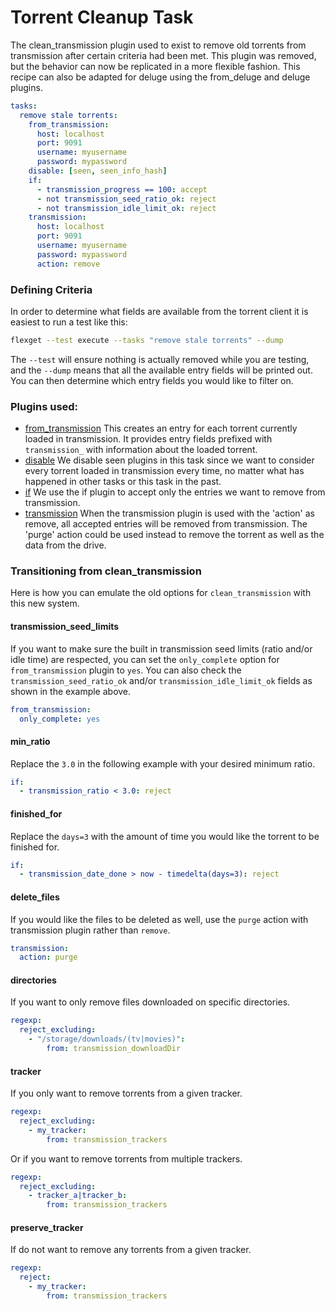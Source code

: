 # Torrent Cleanup Task

The clean_transmission plugin used to exist to remove old torrents from transmission after certain criteria had been met. This plugin was removed, but the behavior can now be replicated in a more flexible fashion. This recipe can also be adapted for deluge using the from_deluge and deluge plugins.

```yaml
tasks:
  remove stale torrents:
    from_transmission: 
      host: localhost
      port: 9091
      username: myusername
      password: mypassword
    disable: [seen, seen_info_hash]
    if:
      - transmission_progress == 100: accept
      - not transmission_seed_ratio_ok: reject
      - not transmission_idle_limit_ok: reject
    transmission:
      host: localhost
      port: 9091
      username: myusername
      password: mypassword
      action: remove
```

### Defining Criteria
In order to determine what fields are available from the torrent client it is easiest to run a test like this:
```sh
flexget --test execute --tasks "remove stale torrents" --dump
```
The `--test` will ensure nothing is actually removed while you are testing, and the `--dump` means that all the available entry fields will be printed out. You can then determine which entry fields you would like to filter on.

### Plugins used:

- [from_transmission](/Plugins/from_transmission) This creates an entry for each torrent currently loaded in transmission. It provides entry fields prefixed with `transmission_` with information about the loaded torrent.
- [disable](/Plugins/disable) We disable seen plugins in this task since we want to consider every torrent loaded in transmission every time, no matter what has happened in other tasks or this task in the past.
- [if](/Plugins/if) We use the if plugin to accept only the entries we want to remove from transmission.
- [transmission](/Plugins/transmission) When the transmission plugin is used with the 'action' as remove, all accepted entries will be removed from transmission. The 'purge' action could be used instead to remove the torrent as well as the data from the drive.

### Transitioning from clean_transmission
Here is how you can emulate the old options for `clean_transmission` with this new system.

#### transmission_seed_limits
If you want to make sure the built in transmission seed limits (ratio and/or idle time) are respected, you can set the `only_complete` option for `from_transmission` plugin to `yes`. You can also check the `transmission_seed_ratio_ok` and/or `transmission_idle_limit_ok` fields as shown in the example above.

```yaml
from_transmission:
  only_complete: yes
```

#### min_ratio
Replace the `3.0` in the following example with your desired minimum ratio.

```yaml
if:
  - transmission_ratio < 3.0: reject
```

#### finished_for
Replace the `days=3` with the amount of time you would like the torrent to be finished for.

```yaml
if:
  - transmission_date_done > now - timedelta(days=3): reject
```

#### delete_files
If you would like the files to be deleted as well, use the `purge` action with transmission plugin rather than `remove`.

```yaml
transmission:
  action: purge
```

#### directories
If you want to only remove files downloaded on specific directories.

```yaml
regexp:
  reject_excluding:
    - "/storage/downloads/(tv|movies)":
        from: transmission_downloadDir
```

#### tracker
If you only want to remove torrents from a given tracker.

```yaml
regexp:
  reject_excluding:
    - my_tracker:
        from: transmission_trackers
```
Or if you want to remove torrents from multiple trackers.
```yaml
regexp:
  reject_excluding:
    - tracker_a|tracker_b:
        from: transmission_trackers
```

#### preserve_tracker
If do not want to remove any torrents from a given tracker.

```yaml
regexp:
  reject:
    - my_tracker:
        from: transmission_trackers
```